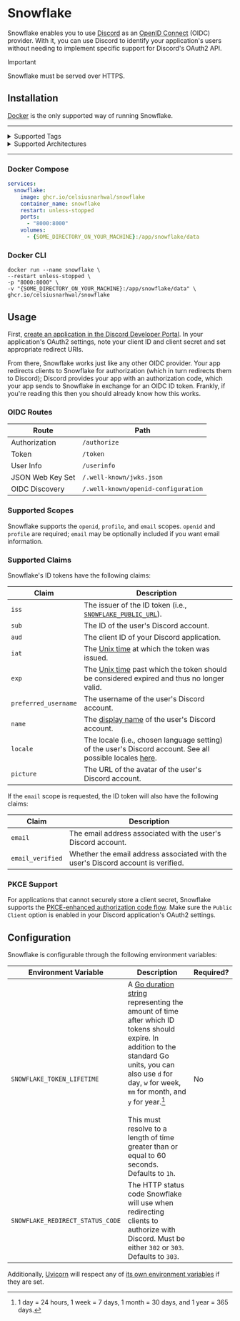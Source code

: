 # Snowflake

Snowflake enables you to use [Discord](https://discord.com) as
an [OpenID Connect](https://auth0.com/docs/authenticate/protocols/openid-connect-protocol) (OIDC) provider. With it, you
can use Discord to identify your application's users without needing to implement specific support for Discord's OAuth2
API.

>[!IMPORTANT]
> Snowflake must be served over HTTPS.

## Installation

[Docker](https://docs.docker.com) is the only supported way of running Snowflake.

<hr>

<details>
<summary>Supported Tags</summary>
<br>

| **Name**             | **Description**                                                                               | **Example**                                                                            |
|----------------------|-----------------------------------------------------------------------------------------------|----------------------------------------------------------------------------------------|
| `latest`             | The latest stable version of Snowflake.                                                       | `ghcr.io/celsiusnarhwal/snowflake:latest`                                              |
| Major version number | The latest release of this major version of Snowflake. May be optionally prefixed with a `v`. | `ghcr.io/celsiusnarhwal/snowflake:1`<br/>`ghcr.io/celsiusnarhwal/snowflake:v1`         |
| Exact version number | This version of Snowflake exactly. May be optionally prefixed with a `v`.                     | `ghcr.io/celsiusnarhwal/snowflake:1.0.0`<br/>`ghcr.io/celsiusnarhwal/snowflake:v1.0.0` |
| `edge`               | The latest commit to Snowflake's `main` branch. Unstable.                                     | `ghcr.io/celsiusnarhwal/snowflake:edge`                                                |

</details>

<details>
<summary>Supported Architectures</summary>
<br>

- `amd64`
- `arm64`

</details>

<hr>

### Docker Compose

```yaml
services:
  snowflake:
    image: ghcr.io/celsiusnarhwal/snowflake
    container_name: snowflake
    restart: unless-stopped
    ports:
      - "8000:8000"
    volumes:
      - {SOME_DIRECTORY_ON_YOUR_MACHINE}:/app/snowflake/data
```

### Docker CLI

```shell
docker run --name snowflake \
--restart unless-stopped \
-p "8000:8000" \
-v "{SOME_DIRECTORY_ON_YOUR_MACHINE}:/app/snowflake/data" \
ghcr.io/celsiusnarhwal/snowflake
```

## Usage

First, [create an application in the Discord Developer Portal](https://discord.com/developers/applications). In your
application's OAuth2 settings, note your client ID and client secret and set appropriate redirect URIs.

From there, Snowflake works just like any other OIDC provider. Your app redirects clients to Snowflake for authorization
(which in turn redirects them to Discord); Discord provides your app with an authorization code, which your app
sends to Snowflake in exchange for an OIDC ID token. Frankly, if you're reading this then you should
already know how this works.

### OIDC Routes

| **Route**        | **Path**                            |
|------------------|-------------------------------------|
| Authorization    | `/authorize`                        |
| Token            | `/token`                            |
| User Info        | `/userinfo`                         |
| JSON Web Key Set | `/.well-known/jwks.json`            |
| OIDC Discovery   | `/.well-known/openid-configuration` |

### Supported Scopes

Snowflake supports the `openid`, `profile`, and `email` scopes. `openid` and `profile` are required; `email` may be
optionally included if you want email information.

### Supported Claims

Snowflake's ID tokens have the following claims:

| **Claim**            | **Description**                                                                                                                                                          |
|----------------------|--------------------------------------------------------------------------------------------------------------------------------------------------------------------------|
| `iss`                | The issuer of the ID token (i.e., [`SNOWFLAKE_PUBLIC_URL`](#configuration)).                                                                                             |
| `sub`                | The ID of the user's Discord account.                                                                                                                                    |
| `aud`                | The client ID of your Discord application.                                                                                                                               |
| `iat`                | The [Unix time](https://en.wikipedia.org/wiki/Unix_time) at which the token was issued.                                                                                  |
| `exp`                | The [Unix time](https://en.wikipedia.org/wiki/Unix_time) past which the token should be considered expired and thus no longer valid.                                     |
| `preferred_username` | The username of the user's Discord account.                                                                                                                              |
| `name`               | The [display name](https://support.discord.com/hc/en-us/articles/12620128861463-New-Usernames-Display-Names#h_01GXPQABMYGEHGPRJJXJMPHF5C) of the user's Discord account. |
| `locale`             | The locale (i.e., chosen language setting) of the user's Discord account. See all possible locales [here](https://discord.com/developers/docs/reference#locales).        |
| `picture`            | The URL of the avatar of the user's Discord account.                                                                                                                     |

If the `email` scope is requested, the ID token will also have the following claims:

| **Claim**        | **Description**                                                                   |
|------------------|-----------------------------------------------------------------------------------|
| `email`          | The email address associated with the user's Discord account.                     |
| `email_verified` | Whether the email address associated with the user's Discord account is verified. |

### PKCE Support

For applications that cannot securely store a client secret, Snowflake supports the
[PKCE-enhanced authorization code flow](https://auth0.com/docs/get-started/authentication-and-authorization-flow/authorization-code-flow-with-pkce).
Make sure the `Public Client` option is enabled in your Discord application's OAuth2 settings.

## Configuration

Snowflake is configurable through the following environment variables:

| **Environment Variable**         | **Description**                                                                                                                                                                                                                                                                                                                                                  | **Required?** |
|----------------------------------|------------------------------------------------------------------------------------------------------------------------------------------------------------------------------------------------------------------------------------------------------------------------------------------------------------------------------------------------------------------|---------------|
| `SNOWFLAKE_TOKEN_LIFETIME`       | A [Go duration string](https://pkg.go.dev/time#ParseDuration) representing the amount of time after which ID tokens should expire. In addition to the standard Go units, you can also use `d` for day, `w` for week, `mm` for month, and `y` for year.[^1]<br/><br/>This must resolve to a length of time greater than or equal to 60 seconds. Defaults to `1h`. | No            |
| `SNOWFLAKE_REDIRECT_STATUS_CODE` | The HTTP status code Snowflake will use when redirecting clients to authorize with Discord. Must be either `302` or `303`. Defaults to `303`.                                                                                                                                                                                                                    |               |

Additionally, [Uvicorn](https://www.uvicorn.org/) will respect any
of [its own environment variables](https://www.uvicorn.org/settings/) if they are set.

[^1]: 1 day = 24 hours, 1 week = 7 days, 1 month = 30 days, and 1 year = 365 days.